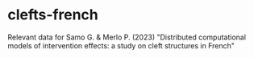 # clefts-french
Relevant data for Samo G. &amp; Merlo P. (2023) "Distributed computational models of intervention effects: a study on cleft structures in French"
